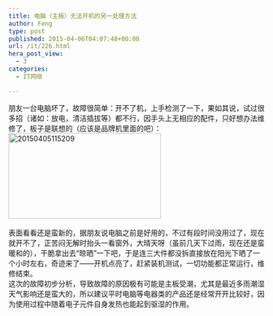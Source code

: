 ```yaml
---
title: 电脑（主板）无法开机的另一处理方法
author: Feng
type: post
published: 2015-04-06T04:07:48+00:00
url: /it/226.html
hera_post_view:
  - 3
categories:
  - IT网络

---
```

朋友一台电脑坏了，故障很简单：开不了机，上手检测了一下，果如其说，试过很多招（诸如：放电，清洁插拔等）都不行，因手头上无相应的配件，只好想办法维修了，板子是联想的（应该是品牌机里面的吧）：  
[<img loading="lazy" decoding="async" class="aligncenter wp-image-1673 size-medium" src="http://uu126.cn/wp-content/uploads/2015/04/20150405115209-300x168.jpg" alt="20150405115209" width="300" height="168" />][1]  
&nbsp;  
表面看看还是蛮新的，据朋友说电脑之前是好用的，不过有段时间没用过了，现在就开不了，正苦闷无解时抬头一看窗外，大晴天呀（虽前几天下过雨，现在还是蛮暖和的），干脆拿出去“晾晒”一下吧，于是连三大件都没拆直接放在阳光下晒了一个小时左右，奇迹来了——开机点亮了，赶紧装机测试，一切功能都正常运行，维修结束。  
这次的故障初步分析，导致故障的原因极有可能是主板受潮，尤其是最近多雨潮湿天气影响还是蛮大的，所以建议平时电脑等电器类的产品还是经常开开比较好，因为使用过程中随着电子元件自身发热也能起到驱湿的作用。

 [1]: http://uu126.cn/wp-content/uploads/2015/04/20150405115209.jpg